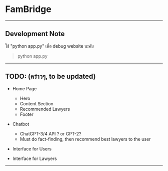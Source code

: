 # FamBridge

***

## Development Note

ใช้ "python app.py" เพื่อ debug website นะคับ

> python app.py

***

## TODO: (คร่าวๆ, to be updated)

- Home Page
    - Hero
    - Content Section
    - Recommended Lawyers
    - Footer

- Chatbot
    - ChatGPT-3/4 API ? or GPT-2?
    - Must do fact-finding, then recommend best lawyers to the user

- Interface for Users

- Interface for Lawyers

***
